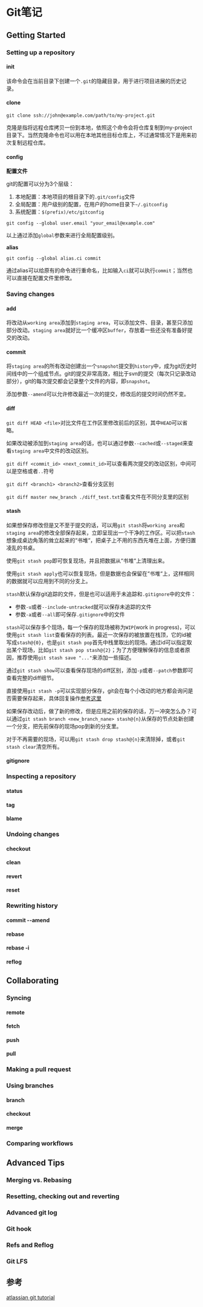 # Git笔记

## Getting Started

### Setting up a repository

#### init

该命令会在当前目录下创建一个`.git`的隐藏目录，用于进行项目进展的历史记录。

#### clone

```
git clone ssh://john@example.com/path/to/my-project.git
```

克隆是指将远程仓库拷贝一份到本地，依照这个命令会将仓库复制到my-project目录下。当然克隆命令也可以用在本地其他目标仓库上，不过通常情况下是用来初次复制远程仓库。

#### config

**配置文件**

git的配置可以分为3个层级：

1. 本地配置：本地项目的根目录下的`.git/config`文件
2. 全局配置：用户级别的配置，在用户的home目录下`~/.gitconfig`
3. 系统配置：`$(prefix)/etc/gitconfig`

```
git config --global user.email "your_email@example.com"
```

以上通过添加`global`参数来进行全局配置级别。

**alias**

```
git config --global alias.ci commit
```

通过alias可以给原有的命令进行重命名，比如输入`ci`就可以执行`commit`；当然也可以直接在配置文件里修改。

### Saving changes

#### add

将改动从`working area`添加到`staging area`，可以添加文件、目录，甚至只添加部分改动。`staging area`就好比一个缓冲区`buffer`，存放着一些还没有准备好提交的改动。

#### commit

将`staging area`的所有改动创建出一个`snapshot`提交到`history`中，成为git历史时间线中的一个组成节点。git的提交非常高效，相比于svn的提交（每次只记录改动部分），git的每次提交都会记录整个文件的内容，即`snapshot`。

添加参数`--amend`可以允许修改最近一次的提交，修改后的提交时间仍然不变。

#### diff

`git diff HEAD <file>`对比文件在工作区里修改前后的区别，其中`HEAD`可以省略。

如果改动被添加到`staging area`的话，也可以通过参数`--cached`或`--staged`来查看`staging area`中文件的改动区别。

`git diff <commit_id> <next_commit_id>`可以查看两次提交的改动区别，中间可以是空格或者`..`符号

`git diff <branch1> <branch2>`查看分支区别

`git diff master new_branch ./diff_test.txt`查看文件在不同分支里的区别

#### stash

如果想保存修改但是又不至于提交的话，可以用`git stash`将`working area`和`staging area`的修改全部保存起来，立即呈现出一个干净的工作区。可以把`stash`想象成桌边角落的耸立起来的“书堆“，把桌子上不用的东西先堆在上面，方便归置凌乱的书桌。

使用`git stash pop`即可恢复现场，并且把数据从“书堆“上清理出来。

使用`git stash apply`也可以恢复现场，但是数据也会保留在“书堆“上，这样相同的数据就可以应用到不同的分支上。

`stash`默认保存git追踪的文件，但是也可以适用于未追踪和`.gitignore`中的文件：

* 参数`-u`或者`--include-untracked`就可以保存未追踪的文件
* 参数`-a`或者`--all`即可保存`.gitignore`中的文件

`stash`可以保存多个现场，每一个保存的现场被称为`WIP`(work in progress)，可以使用`git stash list`查看保存的列表。最近一次保存的被放置在栈顶，它的id被写成`stash@{0}`，也是`git stash pop`首先中栈里取出的现场。通过id可以指定取出某个现场，比如`git stash pop stash@{2}`；为了方便理解保存的信息或者原因，推荐使用`git stash save "..."`来添加一些描述。

通过`git stash show`可以查看保存现场的diff区别，添加`-p`或者`--patch`参数即可查看完整的diff细节。

直接使用`git stash -p`可以实现部分保存，git会在每个小改动的地方都会询问是否需要保存起来，具体回复操作[参考这里](https://www.atlassian.com/git/tutorials/saving-changes/git-stash)

如果保存改动后，做了新的修改，但是应用之前的保存的话，万一冲突怎么办？可以通过`git stash branch <new_branch_nane> stash@{n}`从保存的节点处新创建一个分支，把先前保存的现场pop到新的分支里。

对于不再需要的现场，可以用`git stash drop stash@{n}`来清除掉，或者`git stash clear`清空所有。


#### gitignore

### Inspecting a repository

#### status

#### tag

#### blame

### Undoing changes

#### checkout

#### clean

#### revert

#### reset

### Rewriting history

#### commit --amend

#### rebase

#### rebase -i

#### reflog

## Collaborating

### Syncing

#### remote

#### fetch

#### push

#### pull

### Making a pull request

### Using branches

#### branch

#### checkout

#### merge

### Comparing workflows

## Advanced Tips

### Merging vs. Rebasing

### Resetting, checking out and reverting

### Advanced git log

### Git hook

### Refs and Reflog

### Git LFS

## 参考

[atlassian git tutorial](https://www.atlassian.com/git/tutorials)
